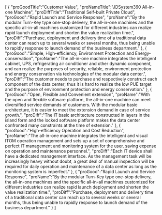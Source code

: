 [
	{
		"proGoodTitle":"Customer Value",
		"proNameTitle":"JDSystem360 All-in-one Machine",
		"proDiffTitle":"Traditional Self-built Private Cloud",
		"proGood":"Rapid Launch and Service Response",
		"proName":"By the modular Turn-Key type one-stop delivery, the all-in-one machines and the specific all-in-all machines customized for different industries can realize rapid launch deployment and shorten the value realization time.",
		"proDiff":"Purchase, deployment and delivery time of a traditional data center can reach up to several weeks or several months, thus being unable to rapidly response to launch demand of the business department."
	},
	{
		"proGood":"Simple, High-efficiency, Environment Protection and Energy-conservation",
		"proName":"The all-in-one machine integrates the intelligent cabinet, UPS, refrigerating air conditioner and other dynamic component, and can realize the purposes of security, reliable, environment protection and energy conservation via technologies of the modular data center.",
		"proDiff":"The customer needs to purchase and respectively construct each component of the data center; thus it is hard to realize the low PUE target and the purpose of environment protection and energy conservation."
	},
	{
		"proGood":"Open, Flexible and Convenient extension",
		"proName":"With the open and flexible software platform, the all-in-one machine can meet diversified service demands of customers. With the modular basic architecture, it is easier to meet the extension demand in case of service growth.",
		"proDiff":"The IT basic architecture constructed in layers in the island form and the locked software platform makes the data center confronted many constraints at the time of extension."
	},
	{
		"proGood":"High-efficiency Operation and Cost Reduction",
		"proName":"The all-in-one machine integrates the intelligent and visual ITOM operation management and sets up a set of comprehensive and perfect IT management and monitoring system for the user, saving expense on operation and maintenance personnel.",
		"proDiff":"Each IT device shall have a dedicated management interface. As the management task will be increasingly heavy without doubt, a great deal of manual inspection will be required for daily operation and maintenance of a data center as long as the monitoring system is imperfect."
	},
	{
		"proGood":"Rapid Launch and Service Response",
		"proName":"By the modular Turn-Key type one-stop delivery, the all-in-one machines and the specific all-in-all machines customized for different industries can realize rapid launch deployment and shorten the value realization time.",
		"proDiff":"Purchase, deployment and delivery time of a traditional data center can reach up to several weeks or several months, thus being unable to rapidly response to launch demand of the business department."
	}
]